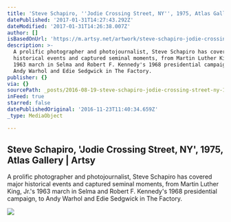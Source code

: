 ```yaml
---
title: 'Steve Schapiro, ''Jodie Crossing Street, NY'', 1975, Atlas Gallery | Artsy'
datePublished: '2017-01-31T14:27:43.292Z'
dateModified: '2017-01-31T14:26:38.007Z'
author: []
isBasedOnUrl: 'https://m.artsy.net/artwork/steve-schapiro-jodie-crossing-street-ny'
description: >-
  A prolific photographer and photojournalist, Steve Schapiro has covered major
  historical events and captured seminal moments, from Martin Luther King, Jr.'s
  1963 march in Selma and Robert F. Kennedy's 1968 presidential campaign, to
  Andy Warhol and Edie Sedgwick in The Factory.
publisher: {}
via: {}
sourcePath: _posts/2016-08-19-steve-schapiro-jodie-crossing-street-ny-1975-atlas-gal.md
inFeed: true
starred: false
datePublishedOriginal: '2016-11-23T11:40:34.659Z'
_type: MediaObject

---
```

<article style=""><h1>Steve Schapiro, 'Jodie Crossing Street, NY', 1975, Atlas Gallery | Artsy</h1><p>A prolific photographer and photojournalist, Steve Schapiro has covered major historical events and captured seminal moments, from Martin Luther King, Jr.'s 1963 march in Selma and Robert F. Kennedy's 1968 presidential campaign, to Andy Warhol and Edie Sedgwick in The Factory.</p><img src="https://d32dm0rphc51dk.cloudfront.net/ne0m3_iwozTNqarGLWvgmw/large.jpg" /></article>